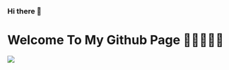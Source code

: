 ### Hi there 👋

# Welcome To My Github Page 🌱🌱🌱🌱🌱

![](https://komarev.com/ghpvc/?username=Srikar-Code&color=green&label=Welcome)
